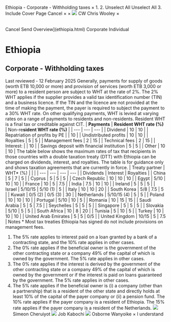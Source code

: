 Ethiopia - Corporate - Withholding taxes
×
1.
2.
Unselect All
Unselect All
3.
Include Cover Page
Cancel
×
×
![](-/media/world-wide-tax-summaries/attachments/global---chris-wooley.ashx%3Frev=ac5e5f3223b34096b1afc2a6009c7320&revision=ac5e5f32-23b3-4096-b1af-c2a6009c7320&hash=859B7ADC84DC2CBEC9760E9E6EE7DE6D0A8BFCDF)
CW
Chris Wooley
×
######
Cancel
Send
Overview](ethiopia.html)
Corporate
Individual
# Ethiopia
## Corporate - Withholding taxes
Last reviewed - 12 February 2025
Generally, payments for supply of goods (worth ETB 10,000 or more) and provision of services (worth ETB 3,000 or more) to a resident person are subject to WHT at the rate of 2%.
The 2% WHT applies if the supplier provides a valid tax identification number (TIN) and a business licence. If the TIN and the licence are not provided at the time of making the payment, the payer is required to subject the payment to a 30% WHT rate.
On other qualifying payments, WHT is levied at varying rates on a range of payments to residents and non-residents. Resident WHT is a final tax or creditable against CIT.
| **Payments** | **Resident WHT rate (%)** | Non-re**sident WHT rate (%)** |
| --- | --- | --- |
| Dividend | 10 | 10 |
| Repatriation of profits by PE |  | 10 |
| Undistributed profits | 10 | 10 |
| Royalties | 5 | 5 |
| Management fees | 2 | 15 |
| Technical fees | 2 | 15 |
| Interest: |  | 10 |
| Savings deposit with financial institution | 5 | 5 |
| Other | 10 | 10 |
The table below shows the maximum rates of tax that recipients in those countries with a double taxation treaty (DTT) with Ethiopia can be charged on dividends, interest, and royalties. The table is for guidance only and shows taxation agreements that are currently in force.
| Treaty partner | WHT\* (%) | | |
| --- | --- | --- | --- |
| Dividends | Interest | Royalties |
| China | 5 | 7 | 5 |
| Cyprus | 5 | 5 | 5 |
| Czech Republic | 10 | 10 | 10 |
| Egypt | 5/10 | 10 | 10 |
| France | 10 | 5 | 7.5 |
| India | 7.5 | 10 | 10 |
| Ireland | 5 | 5 | 5 |
| Israel | 5/10/15 | 5/10 (1) | 5 |
| Italy | 10 | 10 | 20 |
| South Korea | 5/8 | 7.5 | 5 |
| Kuwait | 0/5 (2) | 0/5 (3) | 30 |
| Netherlands | 5/10/15 (4) | 5 | 5 |
| Poland | 10 | 10 | 10 |
| Portugal | 5/10 | 10 | 5 |
| Romania | 10 | 15 | 15 |
| Saudi Arabia | 5 | 5 | 7.5 |
| Seychelles | 5 | 5 | 5 |
| Singapore | 5 | 5 | 5 |
| Slovakia | 5/10 | 5 | 5 |
| South Africa | 10 | 8 | 20 |
| Tunisia | 5 | 10 | 5 |
| Turkey | 10 | 10 | 10 |
| United Arab Emirates | 5 | 5 | 0/5 |
| United Kingdom | 10/15 | 5 | 7.5 |
Notes
\* Most tax treaties Ethiopia has signed do not include provisions on management fees.
1. The 5% rate applies to interest paid on a loan granted by a bank of a contracting state, and the 10% rate applies in other cases.
2. The 0% rate applies if the beneficial owner is the government of the other contracting state or a company 49% of the capital of which is owned by the government. The 5% rate applies in other cases.
3. The 0% rate applies if the interest is derived by the government of the other contracting state or a company 49% of the capital of which is owned by the government or if the interest is paid on loans guaranteed by the government. The 5% rate applies in other cases.
4. The 5% rate applies if the beneficial owner is (i) a company (other than a partnership) that is a resident of the other state and directly holds at least 10% of the capital of the payer company or (ii) a pension fund. The 10% rate applies if the payer company is a resident of Ethiopia. The 15% rate applies if the payer company is a resident of the Netherlands.
![](-/media/world-wide-tax-summaries/ethiopiasimeon-cheruiyotethiopia--simeon-cheruiyotpng20221221171213647.ashx%3Frev=10a59f7983b74e50bcf3bcdf919a447d&revision=10a59f79-83b7-4e50-bcf3-bcdf919a447d&hash=B44346B5D4B3894F93F19513930965A58A4770C8)
Simeon Cheruiyot
![](-/media/world-wide-tax-summaries/ethiopiajob-maina-kabochiethiopia--job-kabochipng20221221171325736.ashx%3Frev=53b277ebf3a74acbb3195574d8959fbe&revision=53b277eb-f3a7-4acb-b319-5574d8959fbe&hash=937CC36C03934AF94BD953DDFE311F5BE189C9E5)
Job Kabochi
![](-/media/world-wide-tax-summaries/ethiopiaosborne-wanyoikeethiopia--osborne-wanyoikejpg20230127153224496.ashx%3Frev=f3d7155028224fa38366739a6f30aeb5&revision=f3d71550-2822-4fa3-8366-739a6f30aeb5&hash=809F585E57092A9E0C14B5C9BB1A6C0E3B8D7472)
Osborne Wanyoike
×
I understand